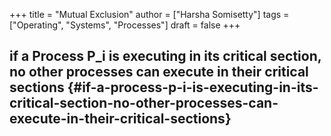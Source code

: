 +++
title = "Mutual Exclusion"
author = ["Harsha Somisetty"]
tags = ["Operating", "Systems", "Processes"]
draft = false
+++

## if a Process P_i is executing in its critical section, no other processes can execute in their critical sections {#if-a-process-p-i-is-executing-in-its-critical-section-no-other-processes-can-execute-in-their-critical-sections}